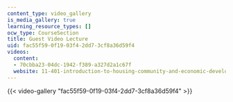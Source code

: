 ```yaml
---
content_type: video_gallery
is_media_gallery: true
learning_resource_types: []
ocw_type: CourseSection
title: Guest Video Lecture
uid: fac55f59-0f19-03f4-2dd7-3cf8a36d59f4
videos:
  content:
  - 70cbba23-04dc-1942-f389-a327d2a1c67f
  website: 11-401-introduction-to-housing-community-and-economic-development-fall-2015
---
```



{{< video-gallery "fac55f59-0f19-03f4-2dd7-3cf8a36d59f4" >}}

